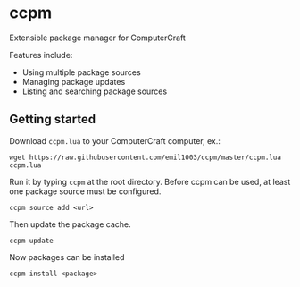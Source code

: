 # ccpm
Extensible package manager for ComputerCraft

Features include:
- Using multiple package sources
- Managing package updates
- Listing and searching package sources

## Getting started
Download `ccpm.lua` to your ComputerCraft computer, ex.:

`wget https://raw.githubusercontent.com/emil1003/ccpm/master/ccpm.lua ccpm.lua`

Run it by typing `ccpm` at the root directory.
Before ccpm can be used, at least one package source must be configured.

`ccpm source add <url>`

Then update the package cache.

`ccpm update`

Now packages can be installed

`ccpm install <package>`
